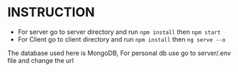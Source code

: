 # INSTRUCTION 
* For server go to server directory and run  `npm install` then `npm start`
* For Client go to client directory and run `npm install` then `ng serve --o`

The database used here is MongoDB, For personal db use go to server/.env file and change the url 



